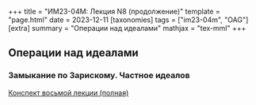 +++
title = "ИМ23-04М: Лекция N8 (продолжение)"
template = "page.html"
date = 2023-12-11
[taxonomies]
tags = ["im23-04m", "OAG"]
[extra]
summary = "Операции над идеалами"
mathjax = "tex-mml"
+++

## Операции над идеалами

### Замыкание по Зарискому. Частное идеалов
[Конспект восьмой лекции (полная)](/2023_12_11_LectureVIII.pdf)